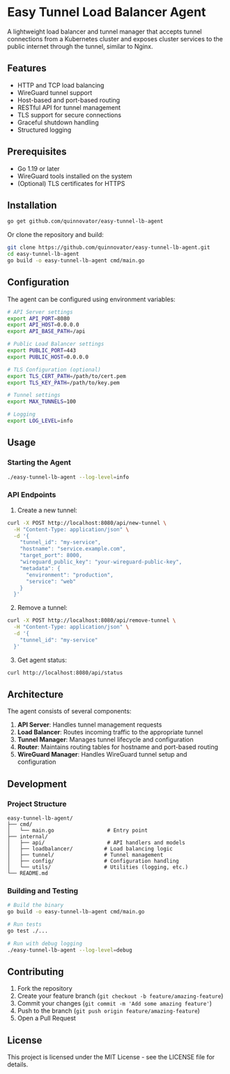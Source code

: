 # Easy Tunnel Load Balancer Agent

A lightweight load balancer and tunnel manager that accepts tunnel connections from a Kubernetes cluster and exposes cluster services to the public internet through the tunnel, similar to Nginx.

## Features

- HTTP and TCP load balancing
- WireGuard tunnel support
- Host-based and port-based routing
- RESTful API for tunnel management
- TLS support for secure connections
- Graceful shutdown handling
- Structured logging

## Prerequisites

- Go 1.19 or later
- WireGuard tools installed on the system
- (Optional) TLS certificates for HTTPS

## Installation

```bash
go get github.com/quinnovator/easy-tunnel-lb-agent
```

Or clone the repository and build:

```bash
git clone https://github.com/quinnovator/easy-tunnel-lb-agent.git
cd easy-tunnel-lb-agent
go build -o easy-tunnel-lb-agent cmd/main.go
```

## Configuration

The agent can be configured using environment variables:

```bash
# API Server settings
export API_PORT=8080
export API_HOST=0.0.0.0
export API_BASE_PATH=/api

# Public Load Balancer settings
export PUBLIC_PORT=443
export PUBLIC_HOST=0.0.0.0

# TLS Configuration (optional)
export TLS_CERT_PATH=/path/to/cert.pem
export TLS_KEY_PATH=/path/to/key.pem

# Tunnel settings
export MAX_TUNNELS=100

# Logging
export LOG_LEVEL=info
```

## Usage

### Starting the Agent

```bash
./easy-tunnel-lb-agent --log-level=info
```

### API Endpoints

1. Create a new tunnel:

```bash
curl -X POST http://localhost:8080/api/new-tunnel \
  -H "Content-Type: application/json" \
  -d '{
    "tunnel_id": "my-service",
    "hostname": "service.example.com",
    "target_port": 8000,
    "wireguard_public_key": "your-wireguard-public-key",
    "metadata": {
      "environment": "production",
      "service": "web"
    }
  }'
```

2. Remove a tunnel:

```bash
curl -X POST http://localhost:8080/api/remove-tunnel \
  -H "Content-Type: application/json" \
  -d '{
    "tunnel_id": "my-service"
  }'
```

3. Get agent status:

```bash
curl http://localhost:8080/api/status
```

## Architecture

The agent consists of several components:

1. **API Server**: Handles tunnel management requests
2. **Load Balancer**: Routes incoming traffic to the appropriate tunnel
3. **Tunnel Manager**: Manages tunnel lifecycle and configuration
4. **Router**: Maintains routing tables for hostname and port-based routing
5. **WireGuard Manager**: Handles WireGuard tunnel setup and configuration

## Development

### Project Structure

```
easy-tunnel-lb-agent/
├── cmd/
│   └── main.go                 # Entry point
├── internal/
│   ├── api/                    # API handlers and models
│   ├── loadbalancer/          # Load balancing logic
│   ├── tunnel/                # Tunnel management
│   ├── config/                # Configuration handling
│   └── utils/                 # Utilities (logging, etc.)
└── README.md
```

### Building and Testing

```bash
# Build the binary
go build -o easy-tunnel-lb-agent cmd/main.go

# Run tests
go test ./...

# Run with debug logging
./easy-tunnel-lb-agent --log-level=debug
```

## Contributing

1. Fork the repository
2. Create your feature branch (`git checkout -b feature/amazing-feature`)
3. Commit your changes (`git commit -m 'Add some amazing feature'`)
4. Push to the branch (`git push origin feature/amazing-feature`)
5. Open a Pull Request

## License

This project is licensed under the MIT License - see the LICENSE file for details.
